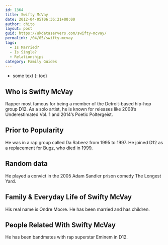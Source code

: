 ```yaml
---
id: 1364
title: Swifty McVay
date: 2012-04-05T06:36:21+00:00
author: chito
layout: post
guid: https://ukdataservers.com/swifty-mcvay/
permalink: /04/05/swifty-mcvay
tags:
  - Is Married?
  - Is Single?
  - Relationships
category: Family Guides
---
```


* some text
{: toc}
          
          
## Who is  Swifty McVay
                  
                  
                  
Rapper most famous for being a member of the Detroit-based hip-hop group D12. As a solo artist, he is known for releases like 2008&#8217;s Underestimated Vol. 1 and 2014&#8217;s Poetic Poltergeist.
                  
                
                
                
## Prior to Popularity 
                  
                  
                  
He was in a rap group called Da Rabeez from 1995 to 1997. He joined D12 as a replacement for Bugz, who died in 1999.
                  
                
                
                
## Random data 
                  
                  
                  
He played a convict in the 2005 Adam Sandler prison comedy The Longest Yard.
                  
                
                
                
## Family & Everyday Life of Swifty McVay
                  
                  
                  
His real name is Ondre Moore. He has been married and has children.
                  
                
                
                
## People Related With  Swifty McVay
                  
                  
                  
He has been bandmates with rap superstar Eminem in D12.
                  
                
              
            
          
          
          
    
    
  
